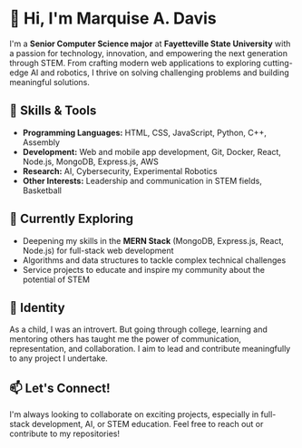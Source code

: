 # 👋 Hi, I'm Marquise A. Davis

I'm a **Senior Computer Science major** at **Fayetteville State University** with a passion for technology, innovation, and empowering the next generation through STEM. From crafting modern web applications to exploring cutting-edge AI and robotics, I thrive on solving challenging problems and building meaningful solutions.

## 🚀 Skills & Tools
- **Programming Languages:** HTML, CSS, JavaScript, Python, C++, Assembly
- **Development:** Web and mobile app development, Git, Docker, React, Node.js, MongoDB, Express.js, AWS
- **Research:** AI, Cybersecurity, Experimental Robotics
- **Other Interests:** Leadership and communication in STEM fields, Basketball

## 🌱 Currently Exploring
- Deepening my skills in the **MERN Stack** (MongoDB, Express.js, React, Node.js) for full-stack web development
- Algorithms and data structures to tackle complex technical challenges
- Service projects to educate and inspire my community about the potential of STEM

## 🌟 Identity
As a child, I was an introvert. But going through college, learning and mentoring others has taught me the power of communication, representation, and collaboration. I aim to lead and contribute meaningfully to any project I undertake.

## 📫 Let's Connect!
I'm always looking to collaborate on exciting projects, especially in full-stack development, AI, or STEM education. Feel free to reach out or contribute to my repositories!
